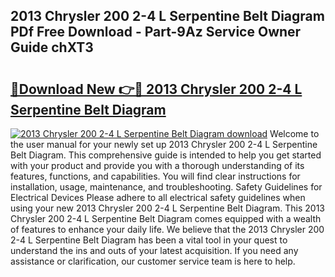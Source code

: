 ## 2013 Chrysler 200 2-4 L Serpentine Belt Diagram PDf Free Download - Part-9Az Service Owner Guide chXT3

# <h2><a href="http://dfsu9bz.blite.top/?on=2013+Chrysler+200+2-4+L+Serpentine+Belt+Diagram">🔗Download New 👉🔴 2013 Chrysler 200 2-4 L Serpentine Belt Diagram</a></h2>

[![2013 Chrysler 200 2-4 L Serpentine Belt Diagram download](https://i.imgur.com/lujVjoI.png)](http://dfsu9bz.blite.top/?on=2013+Chrysler+200+2-4+L+Serpentine+Belt+Diagram)
Welcome to the user manual for your newly set up 2013 Chrysler 200 2-4 L Serpentine Belt Diagram. This comprehensive guide is intended to help you get started with your product and provide you with a thorough understanding of its features, functions, and capabilities. You will find clear instructions for installation, usage, maintenance, and troubleshooting. Safety Guidelines for Electrical Devices Please adhere to all electrical safety guidelines when using your new 2013 Chrysler 200 2-4 L Serpentine Belt Diagram. This 2013 Chrysler 200 2-4 L Serpentine Belt Diagram comes equipped with a wealth of features to enhance your daily life. We believe that the 2013 Chrysler 200 2-4 L Serpentine Belt Diagram has been a vital tool in your quest to understand the ins and outs of your latest acquisition. If you need any assistance or clarification, our customer service team is here to help.
